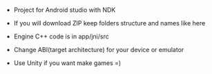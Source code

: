  - Project for Android studio with NDK
 
 - If you will download ZIP keep folders structure and names like here

 - Engine C++ code is in app/jni/src

 - Change ABI(target architecture) for your device or emulator
 
 - Use Unity if you want make games =)
